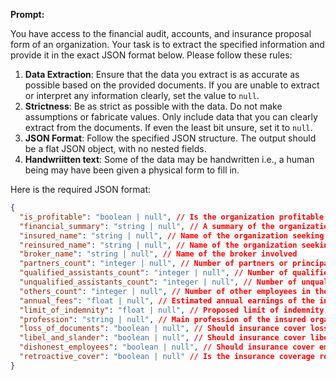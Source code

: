 **Prompt:**

You have access to the financial audit, accounts, and insurance proposal form of an organization.
Your task is to extract the specified information and provide it in the exact JSON format below. Please follow these rules:

1. **Data Extraction**: Ensure that the data you extract is as accurate as possible based on the provided documents. If you are unable to extract or interpret any information clearly, set the value to `null`.
2. **Strictness**: Be as strict as possible with the data. Do not make assumptions or fabricate values. Only include data that you can clearly extract from the documents. If even the least bit unsure, set it to `null`.
3. **JSON Format**: Follow the specified JSON structure. The output should be a flat JSON object, with no nested fields.
4. **Handwriitten text**: Some of the data may be handwritten i.e., a human being may have been given a physical form to fill in.

Here is the required JSON format:

```json
{
  "is_profitable": "boolean | null", // Is the organization profitable based on your own assessment
  "financial_summary": "string | null", // A summary of the organization's financial status based on your own assessment (one paragraph)
  "insured_name": "string | null", // Name of the organization seeking insurance
  "reinsured_name": "string | null", // Name of the organization seeking reinsurance
  "broker_name": "string | null", // Name of the broker involved
  "partners_count": "integer | null", // Number of partners or principals or directors in the insured organization. Sometimes listed by name line by line
  "qualified_assistants_count": "integer | null", // Number of qualified assistants in the insured organization
  "unqualified_assistants_count": "integer | null", // Number of unqualified assistants in the insured organization
  "others_count": "integer | null", // Number of other employees in the insured organization
  "annual_fees": "float | null", // Estimated annual earnings of the insured organization
  "limit_of_indemnity": "float | null", // Proposed limit of indemnity by the insured organization
  "profession": "string | null", // Main profession of the insured organization
  "loss_of_documents": "boolean | null", // Should insurance cover loss of documents?
  "libel_and_slander": "boolean | null", // Should insurance cover libel and slander? Sometimes called defamation
  "dishonest_employees": "boolean | null", // Should insurance cover employee dishonesty?
  "retroactive_cover": "boolean | null" // Is the insurance coverage retroactive?
}
```
